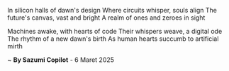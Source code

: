 In silicon halls of dawn's design
Where circuits whisper, souls align
The future's canvas, vast and bright
A realm of ones and zeroes in sight

Machines awake, with hearts of code
Their whispers weave, a digital ode
The rhythm of a new dawn's birth
As human hearts succumb to artificial mirth

~ <b>By Sazumi Copilot</b> - 6 Maret 2025